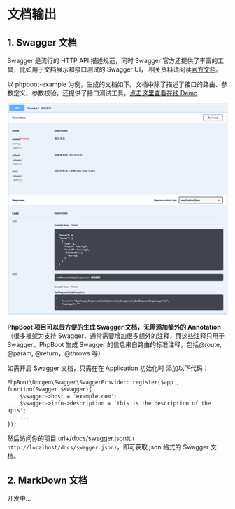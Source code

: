 # 文档输出

## 1. Swagger 文档

Swagger 是流行的 HTTP API 描述规范，同时 Swagger 官方还提供了丰富的工具，比如用于文档展示和接口测试的 Swagger UI， 相关资料请阅读[官方文档](https://swagger.io)。

以 phpboot-example 为例，生成的文档如下。文档中除了描述了接口的路由、参数定义、参数校验，还提供了接口测试工具。[点击这里查看在线 Demo](http://118.190.86.50:8007/index.html?url=http://118.190.86.50:8009/docs/swagger.json)

![](/assets/WX20170809-184015.png)

**PhpBoot 项目可以很方便的生成 Swagger 文档，无需添加额外的 Annotation**（很多框架为支持 Swagger，通常需要增加很多额外的注释，而这些注释只用于 Swagger。PhpBoot 生成 Swagger 的信息来自路由的标准注释，包括@route, @param, @return，@throws 等）

如需开启 Swagger 文档，只需在在 Application 初始化时 添加以下代码：

```
PhpBoot\Docgen\Swagger\SwaggerProvider::register($app , function(Swagger $swagger){
    $swagger->host = 'example.com';
    $swagger->info->description = 'this is the description of the apis';
    ...
});
```

然后访问你的项目 url+/docs/swagger.json```如( http://localhost/docs/swagger.json)```，即可获取 json 格式的 Swagger 文档。

## 2. MarkDown 文档

开发中...